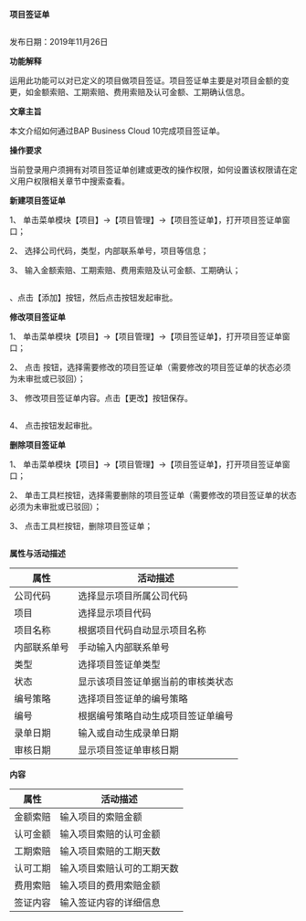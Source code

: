 **项目签证单**

![]()

发布日期：2019年11月26日

**功能解释**

运用此功能可以对已定义的项目做项目签证。项目签证单主要是对项目金额的变更，如金额索赔、工期索赔、费用索赔及认可金额、工期确认信息。

**文章主旨**

本文介绍如何通过BAP Business Cloud 10完成项目签证单。

**操作要求**

当前登录用户须拥有对项目签证单创建或更改的操作权限，如何设置该权限请在定义用户权限相关章节中搜索查看。

**新建项目签证单**

1、 单击菜单模块【项目】->【项目管理】->【项目签证单】，打开项目签证单窗口；

2、 选择公司代码，类型，内部联系单号，项目等信息；

3、 输入金额索赔、工期索赔、费用索赔及认可金额、工期确认；

![]()

、点击【添加】按钮，然后点击![]()按钮发起审批。

**修改项目签证单**

1、 单击菜单模块【项目】->【项目管理】->【项目签证单】，打开项目签证单窗口；

2、 点击  按钮，选择需要修改的项目签证单（需要修改的项目签证单的状态必须为未审批或已驳回）；

3、 修改项目签证单内容。点击【更改】按钮保存。

![]()

4、 点击![]()按钮发起审批。

**删除项目签证单**

1、 单击菜单模块【项目】->【项目管理】->【项目签证单】，打开项目签证单窗口；

2、 单击工具栏![]()按钮，选择需要删除的项目签证单（需要修改的项目签证单的状态必须为未审批或已驳回）；

3、 点击工具栏![]()按钮，删除项目签证单；

![]()

**属性与活动描述**

| **属性**     | **活动描述**                       |
| ------------ | ---------------------------------- |
| 公司代码     | 选择显示项目所属公司代码           |
| 项目         | 选择显示项目代码                   |
| 项目名称     | 根据项目代码自动显示项目名称       |
| 内部联系单号 | 手动输入内部联系单号               |
| 类型         | 选择项目签证单类型                 |
| 状态         | 显示该项目签证单据当前的审核类状态 |
| 编号策略     | 选择项目签证单的编号策略           |
| 编号         | 根据编号策略自动生成项目签证单编号 |
| 录单日期     | 输入或自动生成录单日期             |
| 审核日期     | 显示项目签证单审核日期             |

**内容**

| **属性** | **活动描述**               |
| -------- | -------------------------- |
| 金额索赔 | 输入项目的索赔金额         |
| 认可金额 | 输入项目索赔的认可金额     |
| 工期索赔 | 输入项目索赔的工期天数     |
| 认可工期 | 输入项目索赔认可的工期天数 |
| 费用索赔 | 输入项目的费用索赔金额     |
| 签证内容 | 输入签证内容的详细信息     |